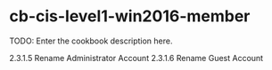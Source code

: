 # cb-cis-level1-win2016-member

TODO: Enter the cookbook description here.


2.3.1.5 Rename Administrator Account 
2.3.1.6 Rename Guest Account
